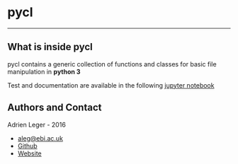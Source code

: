 # pycl
---

## What is inside pycl

pycl contains a generic collection of functions and classes for basic file manipulation in **python 3**

Test and documentation are available in the following [jupyter notebook](https://nbviewer.jupyter.org/github/a-slide/pycl/blob/master/test_pycl.ipynb)


## Authors and Contact

Adrien Leger - 2016

* <aleg@ebi.ac.uk>
* [Github](https://github.com/a-slide)
* [Website](https://a-slide.github.io/)

